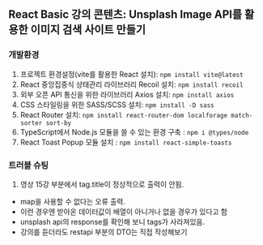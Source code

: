 ## React Basic 강의 콘텐츠: Unsplash Image API를 활용한 이미지 검색 사이트 만들기
### 개발환경

1.  프로젝트 환경설정(vite를 활용한 React 설치): `npm install vite@latest` <br />
2.  React 중앙집중식 상태관리 라이브러리 Recoil 설치: `npm install recoil` <br />
3.  외부 오픈 API 통신을 위한 라이브러리 Axios 설치: `npm install axios` <br />
4.  CSS 스타일링을 위한 SASS/SCSS 설치: `npm install -D sass` <br />
5.  React Router 설치: `npm install react-router-dom localforage match-sorter sort-by` <br />
6.  TypeScript에서 Node.js 모듈을 쓸 수 있는 환경 구축 : `npm i @types/node` <br />
7.  React Toast Popup 모듈 설치 : `npm install react-simple-toasts` <br />

### 트러블 슈팅
1. 영상 15강 부분에서 tag.title이 정상적으로 출력이 안됨.
- map을 사용할 수 없다는 오류 출력.
- 이런 경우엔 받아온 데이터값이 배열이 아니거나 없을 경우가 있다고 함
- unsplash api의 response를 확인해 보니 tags가 사라져있음.
- 강의를 듣더라도 restapi 부분의 DTO는 직접 작성해보기